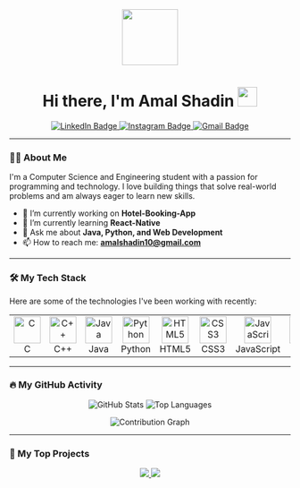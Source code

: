 <div id="header" align="center">
  <img src="https://media.giphy.com/media/M9gbBd9nbDrOTu1Mqx/giphy.gif" width="100"/>
  <h1>
    Hi there, I'm Amal Shadin
    <a href="https://amalshadin.github.io/"><img src="https://media.giphy.com/media/hvRJCLFzcasrR4ia7z/giphy.gif" width="35"></a>
  </h1>
  <div id="badges">
    <a href="https://linkedin.com/in/amal-shadin" target="_blank">
      <img src="https://img.shields.io/badge/LinkedIn-0077B5?style=for-the-badge&logo=linkedin&logoColor=white" alt="LinkedIn Badge"/>
    </a>
    <a href="https://www.instagram.com/___shadin__">
      <img src="https://img.shields.io/badge/Instagram-E4405F?style=for-the-badge&logo=instagram&logoColor=white" alt="Instagram Badge"/>
    </a>
    <a href="mailto:amalshadin10@gmail.com">
      <img src="https://img.shields.io/badge/Gmail-D14836?style=for-the-badge&logo=gmail&logoColor=white" alt="Gmail Badge"/>
    </a>
  </div>
  <img src="https://komarev.com/ghpvc/?username=amalshadin&style=flat-square&color=blue" alt=""/>
</div>

---

### 👨‍💻 About Me

I'm a Computer Science and Engineering student with a passion for programming and technology. I love building things that solve real-world problems and am always eager to learn new skills.

- 🔭 I’m currently working on **Hotel-Booking-App**
- 🌱 I’m currently learning **React-Native**
- 💬 Ask me about **Java, Python, and Web Development**
- 📫 How to reach me: **amalshadin10@gmail.com**

---

### 🛠️ My Tech Stack

Here are some of the technologies I've been working with recently:

<table>
  <tr>
    <td align="center" width="96">
      <a href="#-my-tech-stack">
        <img src="https://cdn.simpleicons.org/c/A8B9CC" width="48" height="48" alt="C" />
      </a>
      <br>C
    </td>
    <td align="center" width="96">
      <a href="#-my-tech-stack">
        <img src="https://cdn.simpleicons.org/cplusplus/00599C" width="48" height="48" alt="C++" />
      </a>
      <br>C++
    </td>
    <td align="center" width="96">
      <a href="#-my-tech-stack">
        <img src="https://cdn.simpleicons.org/java/007396" width="48" height="48" alt="Java" />
      </a>
      <br>Java
    </td>
    <td align="center" width="96">
      <a href="#-my-tech-stack">
        <img src="https://cdn.simpleicons.org/python/3776AB" width="48" height="48" alt="Python" />
      </a>
      <br>Python
    </td>
     <td align="center" width="96">
      <a href="#-my-tech-stack">
        <img src="https://cdn.simpleicons.org/html5/E34F26" width="48" height="48" alt="HTML5" />
      </a>
      <br>HTML5
    </td>
    <td align="center" width="96">
      <a href="#-my-tech-stack" >
        <img src="https://cdn.simpleicons.org/css3/1572B6" width="48" height="48" alt="CSS3" />
      </a>
      <br>CSS3
    </td>
    <td align="center" width="96">
      <a href="#-my-tech-stack" >
        <img src="https://cdn.simpleicons.org/javascript/F7DF1E" width="48" height="48" alt="JavaScript" />
      </a>
      <br>JavaScript
    </td>
     <td align="center" width="96">
      <a href="#-my-tech-stack" >
        <img src="https://cdn.simpleicons.org/git/F05032" width="48" height="48" alt="Git" />
      </a>
      <br>Git
    </td>
  </tr>
</table>

---

### 🔥 My GitHub Activity

<p align="center">
  <img src="https://github-readme-stats.vercel.app/api?username=amalshadin&show_icons=true&theme=tokyonight&hide_border=true&count_private=true" alt="GitHub Stats" />
  <img src="https://github-readme-stats.vercel.app/api/top-langs/?username=amalshadin&layout=compact&theme=tokyonight&hide_border=true" alt="Top Languages" />
</p>
<p align="center">
  <img src="https://github-readme-activity-graph.vercel.app/graph?username=amalshadin&theme=react-dark&hide_border=true" alt="Contribution Graph" />
</p>

---

### 🚀 My Top Projects

<p align="center">
  <a href="https://github.com/amalshadin/re-gen">
    <img src="https://github-readme-stats.vercel.app/api/pin/?username=amalshadin&repo=YOUR-REPO-NAME-HERE&theme=tokyonight" />
  </a>
  <a href="https://github.com/amalshadin/weather-flappy-bird">
    <img src="https://github-readme-stats.vercel.app/api/pin/?username=amalshadin&repo=ANOTHER-REPO-NAME&theme=tokyonight" />
  </a>
</p>
